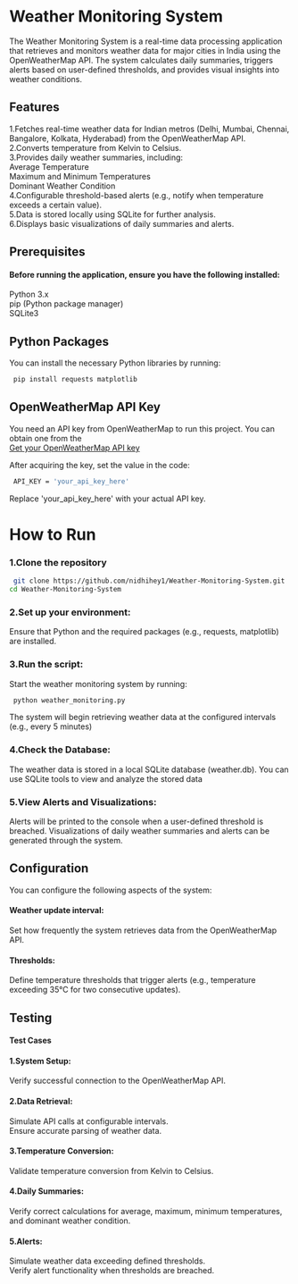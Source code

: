 # Weather Monitoring System

The Weather Monitoring System is a real-time data processing application that retrieves and monitors weather data for major cities in India using the OpenWeatherMap API. The system calculates daily summaries, triggers alerts based on user-defined thresholds, and provides visual insights into weather conditions.

## Features
1.Fetches real-time weather data for Indian metros (Delhi, Mumbai, Chennai, Bangalore, Kolkata, Hyderabad) from the OpenWeatherMap API.   
2.Converts temperature from Kelvin to Celsius.    
3.Provides daily weather summaries, including:    
Average Temperature     
Maximum and Minimum Temperatures    
Dominant Weather Condition  
4.Configurable threshold-based alerts (e.g., notify when temperature exceeds a certain value).    
5.Data is stored locally using SQLite for further analysis.        
6.Displays basic visualizations of daily summaries and alerts.

## Prerequisites
#### Before running the application, ensure you have the following installed:

Python 3.x  
pip (Python package manager)    
SQLite3

## Python Packages

You can install the necessary Python libraries by running:

```bash
 pip install requests matplotlib

```
## OpenWeatherMap API Key
You need an API key from OpenWeatherMap to run this project. You can obtain one from the    
[Get your OpenWeatherMap API key](https://home.openweathermap.org/users/sign_up)

After acquiring the key, set the value in the code:
```bash
 API_KEY = 'your_api_key_here'

```
Replace 'your_api_key_here' with your actual API key.

# How to Run

### 1.Clone the repository
```bash
 git clone https://github.com/nidhihey1/Weather-Monitoring-System.git
cd Weather-Monitoring-System

```
### 2.Set up your environment:
Ensure that Python and the required packages (e.g., requests, matplotlib) are installed.

### 3.Run the script:
Start the weather monitoring system by running:
```bash
 python weather_monitoring.py

```
The system will begin retrieving weather data at the configured intervals (e.g., every 5 minutes)

### 4.Check the Database:

The weather data is stored in a local SQLite database (weather.db). You can use SQLite tools to view and analyze the stored data

### 5.View Alerts and Visualizations:

Alerts will be printed to the console when a user-defined threshold is breached.
Visualizations of daily weather summaries and alerts can be generated through the system.

## Configuration

You can configure the following aspects of the system:
#### Weather update interval: 
Set how frequently the system retrieves data from the OpenWeatherMap API.
#### Thresholds: 
Define temperature thresholds that trigger alerts (e.g., temperature exceeding 35°C for two consecutive updates).
## Testing
#### Test Cases

#### 1.System Setup:   
Verify successful connection to the OpenWeatherMap API.     
#### 2.Data Retrieval:     
Simulate API calls at configurable intervals.   
Ensure accurate parsing of weather data.
#### 3.Temperature Conversion:     
Validate temperature conversion from Kelvin to Celsius.     
#### 4.Daily Summaries:    
Verify correct calculations for average, maximum, minimum temperatures, and dominant weather condition.     
#### 5.Alerts:     
Simulate weather data exceeding defined thresholds.     
Verify alert functionality when thresholds are breached.
